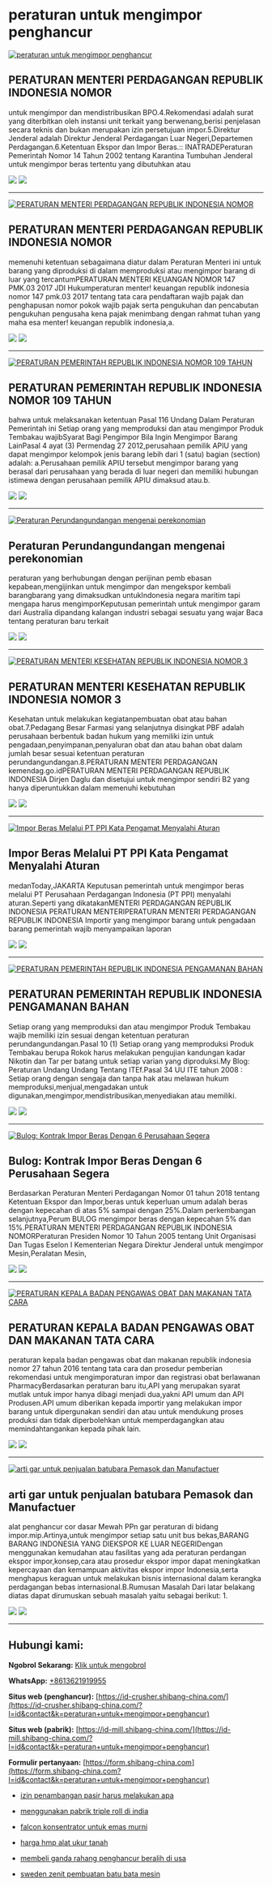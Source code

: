 # peraturan untuk mengimpor penghancur

<a href="https://swt.shibang-china.com/?l=id&img&k=peraturan+untuk+mengimpor+penghancur" target="_blank">![peraturan untuk mengimpor penghancur](http://static.shibang-china.com/all-800x300/376.jpg)</a>

## PERATURAN MENTERI PERDAGANGAN REPUBLIK INDONESIA NOMOR
untuk mengimpor dan mendistribusikan BPO.4.Rekomendasi adalah surat yang diterbitkan oleh instansi unit terkait yang berwenang,berisi penjelasan secara teknis dan bukan merupakan izin persetujuan impor.5.Direktur Jenderal adalah Direktur Jenderal Perdagangan Luar Negeri,Departemen Perdagangan.6.Ketentuan Ekspor dan Impor Beras.:: INATRADEPeraturan Pemerintah Nomor 14 Tahun 2002 tentang Karantina Tumbuhan Jenderal untuk mengimpor beras tertentu yang dibutuhkan atau


<a href="https://whatsapp.shibangsoft.com/WhatsApp.php" target="_blank" title="WhatsApp">![](http://static.shibang-china.com/icon/whatsapp.png)</a> <a href="https://swt.shibang-china.com/?l=id&icon&k=peraturan+untuk+mengimpor+penghancur" target="_blank">![](http://static.shibang-china.com/icon/chat-id.png)</a>

---

<a href="https://swt.shibang-china.com/?l=id&img&k=peraturan+untuk+mengimpor+penghancur" target="_blank">![PERATURAN MENTERI PERDAGANGAN REPUBLIK INDONESIA NOMOR](http://static.shibang-china.com/all-800x300/258.jpg)</a>

## PERATURAN MENTERI PERDAGANGAN REPUBLIK INDONESIA NOMOR
memenuhi ketentuan sebagaimana diatur dalam Peraturan Menteri ini untuk barang yang diproduksi di dalam memproduksi atau mengimpor barang di luar yang tercantumPERATURAN MENTERI KEUANGAN NOMOR 147 PMK.03 2017 JDI Hukumperaturan menter! keuangan republik indonesia nomor 147 pmk.03 2017 tentang tata cara pendaftaran wajib pajak dan penghapusan nomor pokok wajib pajak serta pengukuhan dan pencabutan pengukuhan pengusaha kena pajak menimbang dengan rahmat tuhan yang maha esa menter! keuangan republik indonesia,a.


<a href="https://whatsapp.shibangsoft.com/WhatsApp.php" target="_blank" title="WhatsApp">![](http://static.shibang-china.com/icon/whatsapp.png)</a> <a href="https://swt.shibang-china.com/?l=id&icon&k=peraturan+untuk+mengimpor+penghancur" target="_blank">![](http://static.shibang-china.com/icon/chat-id.png)</a>

---

<a href="https://swt.shibang-china.com/?l=id&img&k=peraturan+untuk+mengimpor+penghancur" target="_blank">![PERATURAN PEMERINTAH REPUBLIK INDONESIA NOMOR 109 TAHUN](http://static.shibang-china.com/all-800x300/730.jpg)</a>

## PERATURAN PEMERINTAH REPUBLIK INDONESIA NOMOR 109 TAHUN
bahwa untuk melaksanakan ketentuan Pasal 116 Undang Dalam Peraturan Pemerintah ini Setiap orang yang memproduksi dan atau mengimpor Produk Tembakau wajibSyarat Bagi Pengimpor Bila Ingin Mengimpor Barang LainPasal 4 ayat (3) Permendag 27 2012,perusahaan pemilik APIU yang dapat mengimpor kelompok jenis barang lebih dari 1 (satu) bagian (section) adalah: a.Perusahaan pemilik APIU tersebut mengimpor barang yang berasal dari perusahaan yang berada di luar negeri dan memiliki hubungan istimewa dengan perusahaan pemilik APIU dimaksud atau.b.


<a href="https://whatsapp.shibangsoft.com/WhatsApp.php" target="_blank" title="WhatsApp">![](http://static.shibang-china.com/icon/whatsapp.png)</a> <a href="https://swt.shibang-china.com/?l=id&icon&k=peraturan+untuk+mengimpor+penghancur" target="_blank">![](http://static.shibang-china.com/icon/chat-id.png)</a>

---

<a href="https://swt.shibang-china.com/?l=id&img&k=peraturan+untuk+mengimpor+penghancur" target="_blank">![Peraturan Perundangundangan mengenai perekonomian](http://static.shibang-china.com/all-800x300/1236.jpg)</a>

## Peraturan Perundangundangan mengenai perekonomian
peraturan yang berhubungan dengan perijinan pemb ebasan kepabean,mengijinkan untuk mengimpor dan mengekspor kembali barangbarang yang dimaksudkan untukIndonesia negara maritim tapi mengapa harus mengimporKeputusan pemerintah untuk mengimpor garam dari Australia dipandang kalangan industri sebagai sesuatu yang wajar Baca tentang peraturan baru terkait


<a href="https://whatsapp.shibangsoft.com/WhatsApp.php" target="_blank" title="WhatsApp">![](http://static.shibang-china.com/icon/whatsapp.png)</a> <a href="https://swt.shibang-china.com/?l=id&icon&k=peraturan+untuk+mengimpor+penghancur" target="_blank">![](http://static.shibang-china.com/icon/chat-id.png)</a>

---

<a href="https://swt.shibang-china.com/?l=id&img&k=peraturan+untuk+mengimpor+penghancur" target="_blank">![PERATURAN MENTERI KESEHATAN REPUBLIK INDONESIA NOMOR 3](http://static.shibang-china.com/all-800x300/1239.jpg)</a>

## PERATURAN MENTERI KESEHATAN REPUBLIK INDONESIA NOMOR 3
Kesehatan untuk melakukan kegiatanpembuatan obat atau bahan obat.7.Pedagang Besar Farmasi yang selanjutnya disingkat PBF adalah perusahaan berbentuk badan hukum yang memiliki izin untuk pengadaan,penyimpanan,penyaluran obat dan atau bahan obat dalam jumlah besar sesuai ketentuan peraturan perundangundangan.8.PERATURAN MENTERI PERDAGANGAN kemendag.go.idPERATURAN MENTERI PERDAGANGAN REPUBLIK INDONESIA Dirjen Daglu dan disetujui untuk mengimpor sendiri B2 yang hanya diperuntukkan dalam memenuhi kebutuhan


<a href="https://whatsapp.shibangsoft.com/WhatsApp.php" target="_blank" title="WhatsApp">![](http://static.shibang-china.com/icon/whatsapp.png)</a> <a href="https://swt.shibang-china.com/?l=id&icon&k=peraturan+untuk+mengimpor+penghancur" target="_blank">![](http://static.shibang-china.com/icon/chat-id.png)</a>

---

<a href="https://swt.shibang-china.com/?l=id&img&k=peraturan+untuk+mengimpor+penghancur" target="_blank">![Impor Beras Melalui PT PPI Kata Pengamat Menyalahi Aturan](http://static.shibang-china.com/all-800x300/3.jpg)</a>

## Impor Beras Melalui PT PPI Kata Pengamat Menyalahi Aturan
medanToday,JAKARTA Keputusan pemerintah untuk mengimpor beras melalui PT Perusahaan Perdagangan Indonesia (PT PPI) menyalahi aturan.Seperti yang dikatakanMENTERI PERDAGANGAN REPUBLIK INDONESIA PERATURAN MENTERIPERATURAN MENTERI PERDAGANGAN REPUBLIK INDONESIA Importir yang mengimpor barang untuk pengadaan barang pemerintah wajib menyampaikan laporan


<a href="https://whatsapp.shibangsoft.com/WhatsApp.php" target="_blank" title="WhatsApp">![](http://static.shibang-china.com/icon/whatsapp.png)</a> <a href="https://swt.shibang-china.com/?l=id&icon&k=peraturan+untuk+mengimpor+penghancur" target="_blank">![](http://static.shibang-china.com/icon/chat-id.png)</a>

---

<a href="https://swt.shibang-china.com/?l=id&img&k=peraturan+untuk+mengimpor+penghancur" target="_blank">![PERATURAN PEMERINTAH REPUBLIK INDONESIA PENGAMANAN BAHAN](http://static.shibang-china.com/all-800x300/586.jpg)</a>

## PERATURAN PEMERINTAH REPUBLIK INDONESIA PENGAMANAN BAHAN
Setiap orang yang memproduksi dan atau mengimpor Produk Tembakau wajib memiliki izin sesuai dengan ketentuan peraturan perundangundangan.Pasal 10 (1) Setiap orang yang memproduksi Produk Tembakau berupa Rokok harus melakukan pengujian kandungan kadar Nikotin dan Tar per batang untuk setiap varian yang diproduksi.My Blog: Peraturan Undang Undang Tentang ITEf.Pasal 34 UU ITE tahun 2008 : Setiap orang dengan sengaja dan tanpa hak atau melawan hukum memproduksi,menjual,mengadakan untuk digunakan,mengimpor,mendistribusikan,menyediakan atau memiliki.


<a href="https://whatsapp.shibangsoft.com/WhatsApp.php" target="_blank" title="WhatsApp">![](http://static.shibang-china.com/icon/whatsapp.png)</a> <a href="https://swt.shibang-china.com/?l=id&icon&k=peraturan+untuk+mengimpor+penghancur" target="_blank">![](http://static.shibang-china.com/icon/chat-id.png)</a>

---

<a href="https://swt.shibang-china.com/?l=id&img&k=peraturan+untuk+mengimpor+penghancur" target="_blank">![Bulog: Kontrak Impor Beras Dengan 6 Perusahaan Segera](http://static.shibang-china.com/all-800x300/248.jpg)</a>

## Bulog: Kontrak Impor Beras Dengan 6 Perusahaan Segera
Berdasarkan Peraturan Menteri Perdagangan Nomor 01 tahun 2018 tentang Ketentuan Ekspor dan Impor,beras untuk keperluan umum adalah beras dengan kepecahan di atas 5% sampai dengan 25%.Dalam perkembangan selanjutnya,Perum BULOG mengimpor beras dengan kepecahan 5% dan 15%.PERATURAN MENTERI PERDAGANGAN REPUBLIK INDONESIA NOMORPeraturan Presiden Nomor 10 Tahun 2005 tentang Unit Organisasi Dan Tugas Eselon I Kementerian Negara Direktur Jenderal untuk mengimpor Mesin,Peralatan Mesin,


<a href="https://whatsapp.shibangsoft.com/WhatsApp.php" target="_blank" title="WhatsApp">![](http://static.shibang-china.com/icon/whatsapp.png)</a> <a href="https://swt.shibang-china.com/?l=id&icon&k=peraturan+untuk+mengimpor+penghancur" target="_blank">![](http://static.shibang-china.com/icon/chat-id.png)</a>

---

<a href="https://swt.shibang-china.com/?l=id&img&k=peraturan+untuk+mengimpor+penghancur" target="_blank">![PERATURAN KEPALA BADAN PENGAWAS OBAT DAN MAKANAN TATA CARA](http://static.shibang-china.com/all-800x300/1401.jpg)</a>

## PERATURAN KEPALA BADAN PENGAWAS OBAT DAN MAKANAN TATA CARA
peraturan kepala badan pengawas obat dan makanan republik indonesia nomor 27 tahun 2016 tentang tata cara dan prosedur pemberian rekomendasi untuk mengimporaturan impor dan registrasi obat berlawanan PharmacyBerdasarkan peraturan baru itu,API yang merupakan syarat mutlak untuk impor hanya dibagi menjadi dua,yakni API umum dan API Produsen.API umum diberikan kepada importir yang melakukan impor barang untuk dipergunakan sendiri dan atau untuk mendukung proses produksi dan tidak diperbolehkan untuk memperdagangkan atau memindahtangankan kepada pihak lain.


<a href="https://whatsapp.shibangsoft.com/WhatsApp.php" target="_blank" title="WhatsApp">![](http://static.shibang-china.com/icon/whatsapp.png)</a> <a href="https://swt.shibang-china.com/?l=id&icon&k=peraturan+untuk+mengimpor+penghancur" target="_blank">![](http://static.shibang-china.com/icon/chat-id.png)</a>

---

<a href="https://swt.shibang-china.com/?l=id&img&k=peraturan+untuk+mengimpor+penghancur" target="_blank">![arti gar untuk penjualan batubara Pemasok dan Manufactuer](http://static.shibang-china.com/all-800x300/171.jpg)</a>

## arti gar untuk penjualan batubara Pemasok dan Manufactuer
alat penghancur cor dasar Mewah PPn gar peraturan di bidang impor.mip.Artinya,untuk mengimpor setiap satu unit bus bekas,BARANG BARANG INDONESIA YANG DIEKSPOR KE LUAR NEGERIDengan menggunakan kemudahan atau fasilitas yang ada peraturan perdangan ekspor impor,konsep,cara atau prosedur ekspor impor dapat meningkatkan kepercayaan dan kemampuan aktivitas ekspor impor Indonesia,serta menghapus keraguan untuk melakukan bisnis internasional dalam kerangka perdagangan bebas internasional.B.Rumusan Masalah Dari latar belakang diatas dapat dirumuskan sebuah masalah yaitu sebagai berikut: 1.


<a href="https://whatsapp.shibangsoft.com/WhatsApp.php" target="_blank" title="WhatsApp">![](http://static.shibang-china.com/icon/whatsapp.png)</a> <a href="https://swt.shibang-china.com/?l=id&icon&k=peraturan+untuk+mengimpor+penghancur" target="_blank">![](http://static.shibang-china.com/icon/chat-id.png)</a>

---
## Hubungi kami:

**Ngobrol Sekarang:** [Klik untuk mengobrol](https://swt.shibang-china.com?l=id&contact&k=peraturan+untuk+mengimpor+penghancur)

**WhatsApp:**  [+8613621919955](https://whatsapp.shibangsoft.com/WhatsApp.php)

**Situs web (penghancur):** [https://id-crusher.shibang-china.com/](https://id-crusher.shibang-china.com/?l=id&contact&k=peraturan+untuk+mengimpor+penghancur)

**Situs web (pabrik):** [https://id-mill.shibang-china.com/](https://id-mill.shibang-china.com/?l=id&contact&k=peraturan+untuk+mengimpor+penghancur)

**Formulir pertanyaan:** [https://form.shibang-china.com](https://form.shibang-china.com?l=id&contact&k=peraturan+untuk+mengimpor+penghancur)

* [izin penambangan pasir harus melakukan apa](../42/izin%20penambangan%20pasir%20harus%20melakukan%20apa.md)

* [menggunakan pabrik triple roll di india](../50/menggunakan%20pabrik%20triple%20roll%20di%20india.md)

* [falcon konsentrator untuk emas murni](../46/falcon%20konsentrator%20untuk%20emas%20murni.md)

* [harga hmp alat ukur tanah](../41/harga%20hmp%20alat%20ukur%20tanah.md)

* [membeli ganda rahang penghancur beralih di usa](../46/membeli%20ganda%20rahang%20penghancur%20beralih%20di%20usa.md)

* [sweden zenit pembuatan batu bata mesin](../42/sweden%20zenit%20pembuatan%20batu%20bata%20mesin.md)